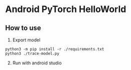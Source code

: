 # Android PyTorch HelloWorld

## How to use

1. Export model

```shell
python3 -m pip install -r ./requirements.txt
python3 ./trace-model.py
```

2. Run with android studio
